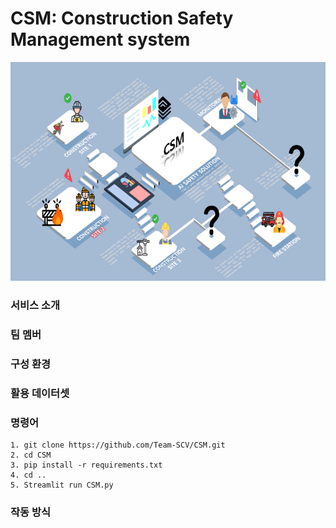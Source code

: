 # CSM: Construction Safety Management system

<p align="center">
  <img width="677" height="350" src="./fig/concept-map.png">
</p>

### 서비스 소개


### 팀 멤버


### 구성 환경


### 활용 데이터셋


### 명령어
```
1. git clone https://github.com/Team-SCV/CSM.git
2. cd CSM
3. pip install -r requirements.txt
4. cd ..
5. Streamlit run CSM.py
```

### 작동 방식
